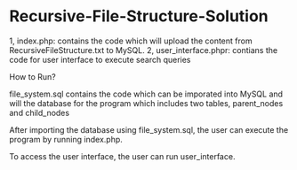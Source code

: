 # Recursive-File-Structure-Solution

1, index.php: contains the code which will upload the content from RecursiveFileStructure.txt to MySQL.
2, user_interface.phpr: contians the code for user interface to execute search queries

How to Run?

file_system.sql contains the code which can be imporated into MySQL and will the database for the program which includes two tables, parent_nodes and child_nodes

After importing the database using file_system.sql, the user can execute the program by running index.php. 

To access the user interface, the user can run user_interface.
